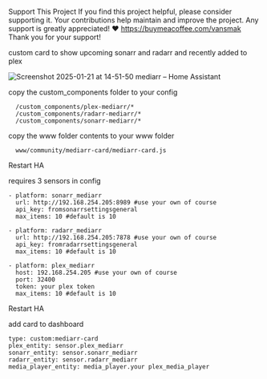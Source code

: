 Support This Project If you find this project helpful, please consider supporting it. Your contributions help maintain and improve the project. Any support is greatly appreciated! ❤️ https://buymeacoffee.com/vansmak Thank you for your support!

custom card to show upcoming sonarr and radarr and recently added to plex

![Screenshot 2025-01-21 at 14-51-50 mediarr – Home Assistant](https://github.com/user-attachments/assets/4c73b44a-680a-42ea-8d2b-0d96806fb1c6)


copy the custom_components folder to your config
```
  /custom_components/plex-mediarr/*
  /custom_components/radarr-mediarr/*
  /custom_components/sonarr-mediarr/*
```
copy the www folder contents to your www folder
```
  www/community/mediarr-card/mediarr-card.js
```
Restart HA

requires 3 sensors in config 
```
- platform: sonarr_mediarr
  url: http://192.168.254.205:8989 #use your own of course
  api_key: fromsonarrsettingsgeneral
  max_items: 10 #default is 10

- platform: radarr_mediarr
  url: http://192.168.254.205:7878 #use your own of course
  api_key: fromradarrsettingsgeneral
  max_items: 10 #default is 10

- platform: plex_mediarr
  host: 192.168.254.205 #use your own of course
  port: 32400
  token: your plex token
  max_items: 10 #default is 10
```

Restart HA 

add card to dashboard 
```
type: custom:mediarr-card
plex_entity: sensor.plex_mediarr
sonarr_entity: sensor.sonarr_mediarr
radarr_entity: sensor.radarr_mediarr
media_player_entity: media_player.your plex_media_player

```
